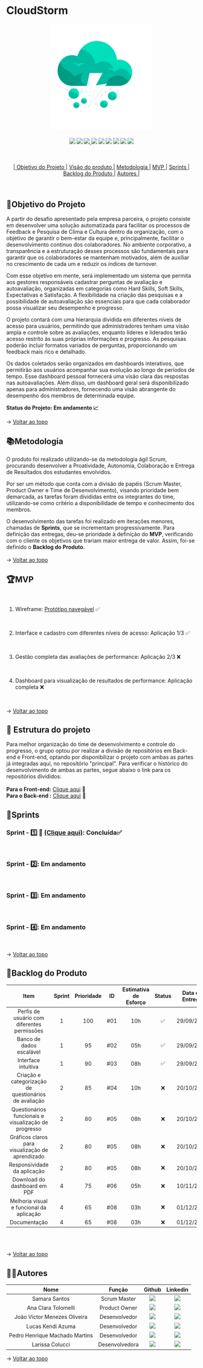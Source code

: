 <span id="topo">

# **CloudStorm**
<p align="center">
      <img src=Documents/Assets/logo1.png alt="logo da Pandora Box">
<h4 align="center">
 <a href="" target="_blank"><img src="https://camo.githubusercontent.com/d4cfec9550517aa67567e29843e3880ebf50bd7eeceafcd3b82875f17c9f564e/68747470733a2f2f696d672e736869656c64732e696f2f62616467652f747970657363726970742d2532333030374143432e7376673f7374796c653d666f722d7468652d6261646765266c6f676f3d74797065736372697074266c6f676f436f6c6f723d7768697465" target="_blank"></a>   <a href="https://www.figma.com" target="_blank"><img src="https://img.shields.io/badge/-Figma-%23E4405F?style=for-the-badge&logo=Figma&logoColor=white" target="_blank"></a>  <a href="https://code.visualstudio.com" target="_blank"><img src="https://img.shields.io/badge/-Visual Studio Code-%2384CE?style=for-the-badge&logo=Visual Studio Code&logoColor=white"
 </a> <a href="" target="_blank"><img src="https://img.shields.io/badge/firebase-a08021?style=for-the-badge&logo=firebase&logoColor=ffcd34" target="_blank"></a> <a href="" target="_blank"><img src="https://img.shields.io/badge/mysql-4479A1.svg?style=for-the-badge&logo=mysql&logoColor=white" target="_blank"></a> <a href="" 
 target="_blank"><img src="https://img.shields.io/badge/jira-%230A0FFF.svg?style=for-the-badge&logo=jira&logoColor=white" target="_blank"></a> <a href="" target="_blank">
 <img src="https://img.shields.io/badge/Microsoft_Excel-217346?style=for-the-badge&logo=microsoft-excel&logoColor=white" target="_blank"></a> <a href="" target="_blank">
 <img src="https://img.shields.io/badge/vite-%23646CFF.svg?style=for-the-badge&logo=vite&logoColor=white" target="_blank"></a> <a href="" target="_blank">
 <img src="https://img.shields.io/badge/react-%2320232a.svg?style=for-the-badge&logo=react&logoColor=%2361DAFB" target="_blank"></a> <a href="" target="_blank">
</h4>
<br>

<p align="center">
    |
  <a href ="#objetivo-do-projeto">  Objetivo do Projeto </a>  |     
  <a href ="#visaoproduto"> Visão do produto </a>  |
  <a href ="#metodologia"> Metodologia </a>  |
  <a href ="#mvp"> MVP </a>  |
  <a href ="#sprints"> Sprints </a>  |
  <a href ="#backlog-do-produto"> Backlog do Produto </a>  | 
  <span id="objetivo-do-projeto">
  <a href ="#autores"> Autores </a>  |
</p>
</br>

## 📌Objetivo do Projeto

A partir do desafio apresentado pela empresa parceira, o projeto consiste em desenvolver uma solução automatizada para facilitar os processos de Feedback e Pesquisa de Clima e Cultura dentro da organização, com o objetivo de garantir o bem-estar da equipe e, principalmente, facilitar o desenvolvimento contínuo dos colaboradores. No ambiente corporativo, a transparência e a estruturação desses processos são fundamentais para garantir que os colaboradores se mantenham motivados, além de auxiliar no crescimento de cada um e reduzir os índices de turnover.

Com esse objetivo em mente, será implementado um sistema que permita aos gestores responsáveis cadastrar perguntas de avaliação e autoavaliação, organizadas em categorias como Hard Skills, Soft Skills, Expectativas e Satisfação. A flexibilidade na criação das pesquisas e a possibilidade de autoavaliação são essenciais para que cada colaborador possa visualizar seu desempenho e progresso.

O projeto contará com uma hierarquia dividida em diferentes níveis de acesso para usuários, permitindo que administradores tenham uma visão ampla e controle sobre as avaliações, enquanto líderes e liderados terão acesso restrito às suas próprias informações e progresso. As pesquisas poderão incluir formatos variados de perguntas, proporcionando um feedback mais rico e detalhado.

Os dados coletados serão organizados em dashboards interativos, que permitirão aos usuários acompanhar sua evolução ao longo de períodos de tempo. Esse dashboard pessoal fornecerá uma visão clara das respostas nas autoavaliações. Além disso, um dashboard geral será disponibilizado apenas para administradores, fornecendo uma visão abrangente do desempenho dos membros de determinada equipe.

**Status do Projeto: Em andamento 📈**

→ [Voltar ao topo](#topo)
<br> 

<span id="metodologia">

## 📚Metodologia

O produto foi realizado utilizando-se da metodologia ágil Scrum, procurando desenvolver a Proatividade, Autonomia, Colaboração e Entrega de Resultados dos estudantes envolvidos. 

Por ser um método que conta com a divisão de papéis (Scrum Master, Product Owner e Time de Desenvolvimento), visando prioridade bem demarcada, as tarefas foram divididas entre os integrantes do time, utilizando-se como critério a disponibilidade de tempo e conhecimento dos membros.


O desenvolvimento das tarefas foi realizado em iterações menores, chamadas de **Sprints**, que se incrementam progressivamente. Para definição das entregas, deu-se prioridade à definição do **MVP**, verificando com o cliente os objetivos que trariam maior entrega de valor. Assim, foi-se definido o **Backlog do Produto**.
<br>
</br>
→ [Voltar ao topo](#topo)

<span id="mvp">

## 🏆**MVP**

<p align="center">
      
<br>

1. Wireframe: [Protótipo navegável](https://www.figma.com/proto/iEThROVhqzOrScNCAPMGDk?node-id=0-1&t=uCEVtWPLkwTmyz3p-6) ✅

<br> 

2. Interface e cadastro com diferentes níveis de acesso: Aplicação 1/3 ✅

<br>

3. Gestão completa das avaliações de performance: Aplicação 2/3 ❌

<br>

4. Dashboard para visualização de resultados de performance: Aplicação completa  ❌

<br>

→ [Voltar ao topo](#topo)

<span id="sprints">

## 🤼 **Estrutura do projeto**
Para melhor organização do time de desenvolvimento e controle do progresso, o grupo optou por realizar a divisão de repositórios em Back-end e Front-end, optando por disponibilizar o projeto com ambas as partes já integradas aqui, no repositório "principal". Para verificar o histórico do desenvolvimento de ambas as partes, segue abaixo o link para os repositórios divididos:<br><br>
**Para o Front-end:** [Clique aqui](https://github.com/LucsKendi/StormCloudFront) 🌝
<br>
**Para o Back-end :** [Clique aqui](https://github.com/jvictormo/adsapi3) 🌄

## 📅Sprints 

### Sprint - 1️⃣ 🏃 [(Clique aqui)](https://github.com/SamaraSantos03/CloudStorm/tree/main/Documents/Sprints/Sprint_01):  Concluída✅
<br>

### Sprint - 2️⃣:   Em andamento
<br>

### Sprint - 3️⃣:  Em andamento
<br>

### Sprint - 4️⃣: Em andamento
<br>


→ [Voltar ao topo](#topo)

<span id="backlog-do-produto">

## 🌱Backlog do Produto

| Item  | Sprint | Prioridade  | ID | Estimativa de Esforço | Status | Data de Entrega |
|:-------------------------------------------:|:-----------:|:-------------:|:----:|:-----:|:---:|:-----:|
| Perfis de usuário com diferentes permissões   |  1      | 100                | #01 | 10h | ✅  |  29/09/2024            |
| Banco de dados escalável   | 1      | 95                | #02 | 05h | ✅ |  29/09/2024            |    
| Interface intuitiva   |  1      | 90                | #03 | 08h | ✅  |  29/09/2024            |    
| Criação e categorização de questionários de avaliação  | 2      | 85                | #04 | 10h | ❌  |      20/10/2024        |    
| Questionários funcionais e visualização de progresso   | 2      | 80                | #05 | 08h | ❌  |       20/10/2024       |    
| Gráficos claros para visualização de aprendizado   | 2      | 80                | #05 | 08h | ❌  |      20/10/2024       |    
| Responsividade da aplicação    | 2      | 80                | #05 | 08h | ❌  |      20/10/2024        |    
| Download do dashboard em PDF   | 4      | 75                | #06 | 05h | ❌  |       10/11/2024       |   
| Melhoria visual e funcional da aplicação   |  4      | 65                | #08 | 03h | ❌  |       01/12/2024       | 
| Documentação   |  4      | 65                | #08 | 03h | ❌  |     01/12/2024       |    

<br>
<br>

→ [Voltar ao topo](#topo)



<span id="autores">

## 👨‍💻**Autores** 

|      Nome      |    Função       |                            Github                             |                           Linkedin                           |
| :--------------: | :-----------: | :----------------------------------------------------------: | :----------------------------------------------------------: |
|  Samara Santos     | Scrum Master  |<a href="https://github.com/SamaraSantos03"><img src="https://img.shields.io/badge/GitHub-100000?style=for-the-badge&logo=github&logoColor=white"></a> | <a href="https://www.linkedin.com/in/samara-de-paula-santos-89b6022b7/?utm_source=share&utm_campaign=share_via&utm_content=profile&utm_medium=android_app"><img src="https://img.shields.io/badge/LinkedIn-0077B5?style=for-the-badge&logo=linkedin&logoColor=white"></a> |
| Ana Clara Tolomelli  | Product Owner | <a href="https://github.com/ninabtolo"><img src="https://img.shields.io/badge/GitHub-100000?style=for-the-badge&logo=github&logoColor=white"></a> | <a href="http://www.linkedin.com/in/anaclaratolomelli"><img src="https://img.shields.io/badge/LinkedIn-0077B5?style=for-the-badge&logo=linkedin&logoColor=white"></a> |
|  João Victor Menezes Oliveira     | Desenvolvedor  | <a href="https://github.com/jvictoroliv"><img src="https://img.shields.io/badge/GitHub-100000?style=for-the-badge&logo=github&logoColor=white"></a> | <a href="https://www.linkedin.com/in/joão-victor-menezes-88a6b9264/"><img src="https://img.shields.io/badge/LinkedIn-0077B5?style=for-the-badge&logo=linkedin&logoColor=white"></a> |
| Lucas Kendi Azuma | Desenvolvedor | <a href="https://github.com/LucsKendi"><img src="https://img.shields.io/badge/GitHub-100000?style=for-the-badge&logo=github&logoColor=white"></a> | <a href="https://www.linkedin.com/in/lucas-kendi-azuma-70388b10a/"><img src="https://img.shields.io/badge/LinkedIn-0077B5?style=for-the-badge&logo=linkedin&logoColor=white"></a> |
|  Pedro Henrique Machado Martins    | Desenvolvedor | <a href="https://github.com/PedrooMachado23"><img src="https://img.shields.io/badge/GitHub-100000?style=for-the-badge&logo=github&logoColor=white"></a> | <a href="https://www.linkedin.com/in/pedro-henrique-machado-martins-968855305/"><img src="https://img.shields.io/badge/LinkedIn-0077B5?style=for-the-badge&logo=linkedin&logoColor=white"></a> |
| Larissa Colucci  | Desenvolvedora | <a href="https://github.com/LarissaCGomes"><img src="https://img.shields.io/badge/GitHub-100000?style=for-the-badge&logo=github&logoColor=white"></a> | <a href="https://www.linkedin.com/in/larissa-colucci-996393295/"><img src="https://img.shields.io/badge/LinkedIn-0077B5?style=for-the-badge&logo=linkedin&logoColor=white"></a> |

→ [Voltar ao topo](#topo)
